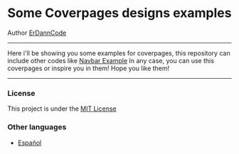# Some Coverpages designs examples

Author [ErDannCode](https://www.instagram.com/erdanncode/)

---

Here i'll be showing you some examples for coverpages, this repository can include other codes like [Navbar Example]() In any case, you can use this coverpages or inspire you in them! Hope you like them!

---

### License

This project is under the [MIT License](./LICENSE.md)

### Other languages

- [Español](./README-español.md)

